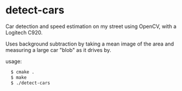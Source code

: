 # detect-cars
Car detection and speed estimation on my street using OpenCV, with a Logitech C920.

Uses background subtraction by taking a mean image of the area and measuring a large car "blob" as it drives by.

usage:
```bash
  $ cmake .
  $ make
  $ ./detect-cars
```

